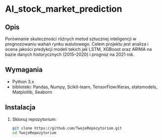 # AI_stock_market_prediction

## Opis
Porównanie skuteczności różnych metod sztucznej inteligencji w prognozowaniu wahań rynku walutowego. Celem projektu jest analiza i ocena jakości predykcji modeli takich jak LSTM, XGBoost oraz ARIMA na bazie danych historycznych (2015–2020) i prognoz na 2021 rok.

## Wymagania
- Python 3.x
- biblioteki: Pandas, Numpy, Scikit-learn, TensorFlow/Keras, statsmodels, Matplotlib, Seaborn

## Instalacja

1. Sklonuj repozytorium:
   ```bash
   git clone https://github.com/TwojeRepozytorium.git
   cd TwojeRepozytorium
